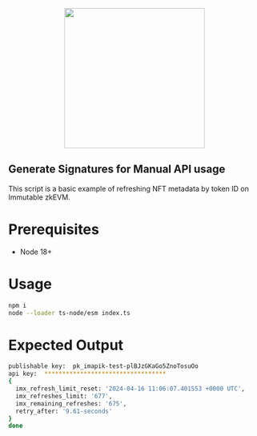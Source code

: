 <div align="center">
  <p align="center">
    <a  href="https://docs.x.immutable.com/docs">
      <img src="https://cdn.dribbble.com/users/1299339/screenshots/7133657/media/837237d447d36581ebd59ec36d30daea.gif" width="280"/>
    </a>
  </p>
</div>

## Generate Signatures for Manual API usage
This script is a basic example of refreshing NFT metadata by token ID on Immutable zkEVM.

# Prerequisites

* Node 18+

# Usage

```bash
npm i
node --loader ts-node/esm index.ts
```

# Expected Output

```bash
publishable key:  pk_imapik-test-plBJzGKaGo5ZnoTosuOo
api key:  **********************************
{
  imx_refresh_limit_reset: '2024-04-16 11:06:07.401553 +0000 UTC',
  imx_refreshes_limit: '677',
  imx_remaining_refreshes: '675',
  retry_after: '9.61-seconds'
}
done
```